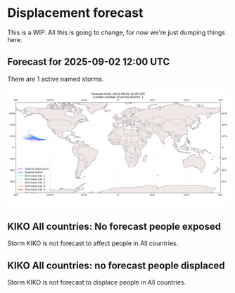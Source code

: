 # Displacement forecast

This is a WIP. All this is going to change, for now we're just dumping things here.

## Forecast for 2025-09-02 12:00 UTC

There are 1 active named storms.

![Active storm ensemble tracks](ECMWF_TC_tracks_20250902120000.png)


## KIKO All countries: No forecast people exposed

Storm KIKO is not forecast to affect people in All countries.


## KIKO All countries: no forecast people displaced

Storm KIKO is not forecast to displace people in All countries.


